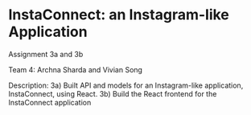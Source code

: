 # InstaConnect: an Instagram-like Application

Assignment 3a and 3b

Team 4: Archna Sharda and Vivian Song

Description: 3a) Built API and models for an Instagram-like application, InstaConnect, using React. 3b) Build the React frontend for the InstaConnect application

